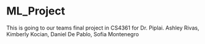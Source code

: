 # ML_Project
This is going to our teams final project in  CS4361 for Dr. Piplai. Ashley Rivas, Kimberly Kocian, Daniel De Pablo, Sofia Montenegro
